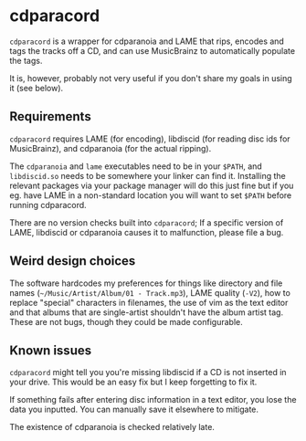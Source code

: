 # cdparacord

`cdparacord` is a wrapper for cdparanoia and LAME that rips, encodes and tags
the tracks off a CD, and can use MusicBrainz to automatically populate the tags.

It is, however, probably not very useful if you don't share my goals in using it
(see below).

## Requirements

`cdparacord` requires LAME (for encoding), libdiscid (for reading disc ids for
MusicBrainz), and cdparanoia (for the actual ripping).

The `cdparanoia` and `lame` executables need to be in your `$PATH`, and
`libdiscid.so` needs to be somewhere your linker can find it. Installing the
relevant packages via your package manager will do this just fine but if you eg.
have LAME in a non-standard location you will want to set `$PATH` before running
cdparacord.

There are no version checks built into `cdparacord`; If a specific version of
LAME, libdiscid or cdparanoia causes it to malfunction, please file a bug.

## Weird design choices

The software hardcodes my preferences for things like directory and file names
(`~/Music/Artist/Album/01 - Track.mp3`), LAME quality (`-V2`), how to replace
"special" characters in filenames, the use of vim as the text editor and that
albums that are single-artist shouldn't have the album artist tag. These are not
bugs, though they could be made configurable.

## Known issues

`cdparacord` might tell you you're missing libdiscid if a CD is not inserted in
your drive. This would be an easy fix but I keep forgetting to fix it.

If something fails after entering disc information in a text editor, you lose
the data you inputted. You can manually save it elsewhere to mitigate.

The existence of cdparanoia is checked relatively late.
